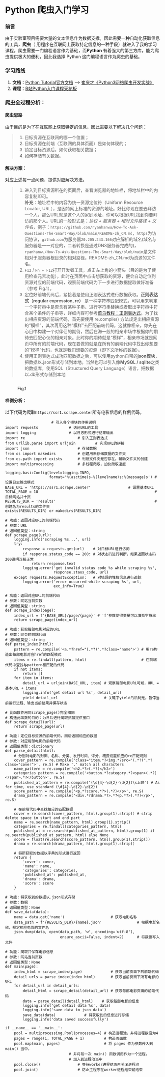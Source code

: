 # Python 爬虫入门学习

### 前言

由于实验室项目需要大量的文本信息作为数据支撑，因此需要一种自动化获取信息的工具，**爬虫**（ 用程序在互联网上获取特定信息的一种手段）就进入了我的学习课程。爬虫需要一门编程语言作为基础，而**Python** 有着强大的第三方库，能为爬虫提供极大的便利，因此我选择 Python 这门编程语言作为爬虫的基础。

### 学习路线

1. **文档**：[Python Tutorial官方文档](https://docs.python.org/3/tutorial/appetite.html) —> [崔庆才《Python3网络爬虫开发实战》](https://cuiqingcai.com/17777.html)
2. **课程**：[B站Python入门课程天花板](https://www.bilibili.com/video/BV12E411A7ZQ?spm\_id\_from=333.1007.top\_right\_bar\_window\_view\_later.content.click\&vd\_source=68401e073d6cf69f6f72f1ad56c67eaf)

### 爬虫全过程分析：

#### **爬虫思路**

由于目的是为了在互联网上获取特定的信息，因此需要以下解决几个问题：

> 1. 目标资源在互联网的哪一个位置；
> 2. 目标资源在前端（互联网的具体页面）是如何体现的；
> 3. 锁定目标资源后，如何获取相关数据；
> 4. 如何存储有关数据。

#### **解决方案**：

对应上述每一点问题，提供对应解决方法。

> 1. 进入到目标资源所在的页面后，查看浏览器的地址栏，将地址栏中的内容复制即可。\
>    **补充**：地址栏中的内容为统一资源定位符（Uniform Resource Locator, URL），是因特网上标准的资源的地址。好比你现在要去拜访一个人，那么URL就是这个人的家庭地址，你可以根据URL找到你要拜访的那个人。URL的一般形式是：_协议 + 服务器 + 相对文件路径 + 文件名_，例子：`https://github.com/ryanhanwu/How-To-Ask-Questions-The-Smart-Way/blob/main/README-zh_CN.md`，`https`为访问协议，`github.com`为服务器`20.205.243.166`对应解析的域名(域名与服务器是一一对应的，二者转换是通过DNS服务器完成的)，`ryanhanwu/How-To-Ask-Questions-The-Smart-Way/blob/main`是文件相对于服务器根目录的相对路径，README-zh\_CN.md为资源的文件名。
> 2. `F12` / `Fn + F12`打开开发者工具，点击左上角的小箭头（目的是为了使用检查元素功能），此时在页面中点击想获取的资源，便会自动定位到资源对应的前端代码，观察前端代码为下一步进行数据提取做好准备（参考 Fig.1）。         &#x20;
> 3. 定位好前端代码后，紧接着是使用正则表达式进行数据获取。**正则表达式（regular expression, re）** 是一种字符串匹配模式，可以用来判定一个字符串中是否含有某种子串、进行字符串替换或者取出字符串中符合某个条件的子串等，详细内容可参考[菜鸟教程：正则表达式](https://www.runoob.com/regexp/regexp-syntax.html)。为了找出相应资源的前端代码，首先要使用 re.compile() 方法规定出相应资源的“模样”，其次再用这种“模样”去匹配前端代码。这就像相亲，你先在心目中构建一个对伴侣的期待，然后在海一般的相亲市场中根据你的期待去匹配心仪的相亲对象。此时你的期待就是“模样”，相亲市场就是网页中所有的前端代码，现在要做的就是在所有的前端代码中找出你想要的“模样”代码，也就是我们想要的资源（即下文所称的数据）。
> 4. 使用正则表达式成功匹配数据之后，可以使用python自带的**json模块**，把数据以.json形式存储到本地。当然也可以引入像**MySQL / sqlite**之类的数据库，使用SQL（Structured Query Language）语言，把数据以.db形式存储到本地

<figure><img src="../.gitbook/assets/image (2) (1) (1) (1) (1) (1) (1) (1) (1) (1).png" alt=""><figcaption><p>Fig.1</p></figcaption></figure>

#### **样例分析**：

以下代码为爬取`https://ssr1.scrape.center`所有电影信息的样例代码。

```
					 # 引入各个模块的作用说明
import requests  			 # 访问URL的工具
import logging   			 # 以日志形式进行结果输出
import re	     		         # 引入正则表达式
from urllib.parse import urljoin         # 实现URL的拼接
import json            			 # 存储数据
from os import makedirs 		 # 创建用来存储数据的文件夹
from os.path import exists		 # 判断文件夹是否存在，辅助文件夹的创建
import multiprocessing			 # 多线程爬取，加快爬取速度 

logging.basicConfig(level=logging.INFO,	
                    format='%(asctime)s-%(levelname)s:%(message)s') # 设置日志输出模式
BASE_URL = 'https://ssr1.scrape.center'				    # 设置基本URL
TOTAL_PAGE = 10														# 目标网站共十页
RESULTS_DIR = 'results'											    # 创建名为results的文件夹 
exists(RESULTS_DIR) or makedirs(RESULTS_DIR)

# 功能：返回对应URL的前端代码
# 参数：URL
# 返回值类型：string
def scrape_page(url):
    logging.info('scraping %s...', url)
    try: 
        response = requests.get(url)    # 对目标URL进行访问
        if response.status_code == 200: # 对状态码进行判断，如果返回状态码200说明连接正常
            return response.text
        logging.error('get invalid status code %s while scraping %s', 
                      response.staus_code, url)
    except requests.RequestException:   # 对错误的堆栈信息进行追踪
        logging.error('error occurred while scraping %s', url,
                      exc_info=True)

# 功能：返回对应URL的前端代码
# 参数：网站当前页数
# 返回值类型：string
def scrape_index(page):
    index_url = f'{BASE_URL}/page/{page}' # 'f'参数使得变量可以填充字符串
    return scrape_page(index_url)

# 功能：获取每部电影对应的URL
# 参数：网页的前端代码
# 返回值类型：string
def parse_index(html):
    pattern = re.compile('<a.*?href="(.*?)".*?class="name">') # 用re构造出每部电影对应href的匹配模式
    items = re.findall(pattern, html)                         # 在前端代码中查找与pattern相匹配的代码
    if not items:
        return []
    for item in items:
        detail_url = urljoin(BASE_URL, item) # 观察每部电影URL可知，URL = 基本URL + items
        logging.info('get detail url %s', detail_url)
        yield detail_url                     # 关键字yield的机制是，暂停当前运行进程、输出当前结果并保存状态

# 此函数作用同scrape_page()完全相同
# 构造此函数的目的：为日后进行爬取拓展提供接口
def scrape_detail(url): 
    return scrape_page(url)
    
# 功能：定位目标资源的前端代码，而后返回相应的数据
# 参数：对应每部电影的前端代码
# 返回值类型：dictionary
def parse_detail(html):
    # 分别对电影的封面、名称、分类、发行时间、评分、概要设置相应的re匹配规则
    cover_pattern = re.compile('class="item.*?<img.*?src="(.*?)".*?class="cover">', re.S) # Make '.' match all characters
    name_pattern = re.compile('<h2.*?>(.*?)</h2>')
    categories_pattern = re.compile('<button.*?category.*?<span>(.*?)</span>.*?</button>', re.S)
    published_at_pattern = re.compile('(\d{4}-\d{2}-\d{2})\s上映') # As for time, use standard (\d{4}-\d{2}-\d{2})
    score_pattern = re.compile('<p.*?score.*?>(.*?)</p>', re.S)
    drama_pattern = re.compile('<div.*?drama.*?>.*?<p.*?>(.*?)</p>', re.S)
    
    # 在前端代码中查找相应的匹配数据
    cover = re.search(cover_pattern, html).group(1).strip() # strip delete space in start and end part
    name = re.search(name_pattern, html).group(1).strip()
    categories = re.findall(categories_pattern, html)
    published_at = re.search(published_at_pattern, html).group(1) if re.search(published_at_pattern, html) else None
    score = float(re.search(score_pattern, html).group(1).strip())
    drama = re.search(drama_pattern, html).group(1).strip() 
    
    # 将所获取的数据以字典的形式进行返回
    return {
        'cover': cover,
        'name': name,
        'categories': categories,
        'published_at': published_at,
        'drama': drama,
        'score': score
    }

# 功能：将获取到的数据以.json形式存储
# 参数：数据
# 返回值类型：None
def save_data(data):
    name = data.get('name')			            # 获取电影名称
    data_path = f'{RESULTS_DIR}/{name}.json'                # 根据电影名称，规定相应电影的文件名
    json.dump(data, open(data_path, 'w', encoding='utf-8'), 
                         ensure_ascii=False, indent=2)      # 将数据写入文件

# 功能：爬取并保存电影信息
# 参数：网站当前页数
# 返回值类型：None
def main(page):
    index_html = scrape_index(page)             # 获取当前页面下的前端代码
    detail_urls = parse_index(index_html)       # 获取当前页面下所有电影的URL
    for detail_url in detail_urls:
        detail_html = scrape_detail(detail_url) # 获取每部电影页面的前端代码
        data = parse_detail(detail_html)	# 获取每部电影的信息
        logging.info('get detail data %s', data)
        logging.info('save data to json data')
        save_data(data)				# 将获取到的信息进行存储
        logging.info('data saved successfully')

if __name__ == '__main__':
    pool = multiprocessing.Pool(processes=4) # 构造进程池，并将进程数设为4
    pages = range(1, TOTAL_PAGE + 1)	     # 构造页面数
    pool.map(main, pages)                    # 将 pages 作为参数传入到 main() 当中，
    					     # 并将每一次 main() 函数调用作为一个进程，
    					     # 加入到进程池当中
    pool.close()  			     # 等待worker进程结束再关闭进程池
    pool.join()   			     # 防止主程序在worker进程结束前结束

```
